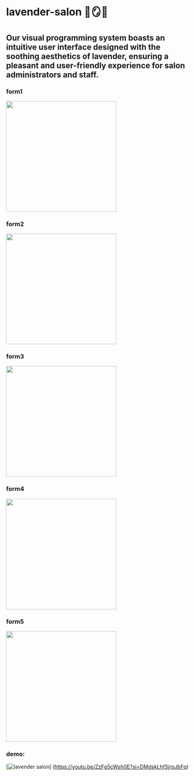 # lavender-salon 🌿🪞💜
## Our visual programming system boasts an intuitive user interface designed with the soothing aesthetics of lavender, ensuring a pleasant and user-friendly experience for salon administrators and staff.

### form1
<img src= "https://github.com/haandx/lavender-salon/assets/142608001/6ee5367e-9cb9-443f-af99-5be9be00eb90" width = "300">

### form2
<img src= "https://github.com/haandx/lavender-salon/assets/142608001/0238dac8-2b1b-40fd-941b-03dea7dd31a0" width = "300">

### form3 
<img src= "https://github.com/haandx/lavender-salon/assets/142608001/8614b458-bd26-4f1e-a824-f092849bdb6b" width = "300">

### form4
<img src= "https://github.com/haandx/lavender-salon/assets/142608001/e125375d-308e-40e4-ad3b-7cf207773b2c" width = "300">

### form5
<img src= "https://github.com/haandx/lavender-salon/assets/142608001/fa8b5bea-be59-4a4a-bee7-e25494b8e190" width = "300">


### demo: 


[![lavender salon](https://github.com/haandx/lavender-salon/assets/142608001/fa8b5bea-be59-4a4a-bee7-e25494b8e190)] (https://youtu.be/ZzFg5cWsh0E?si=DMdskLhfSjrpJbFq)




